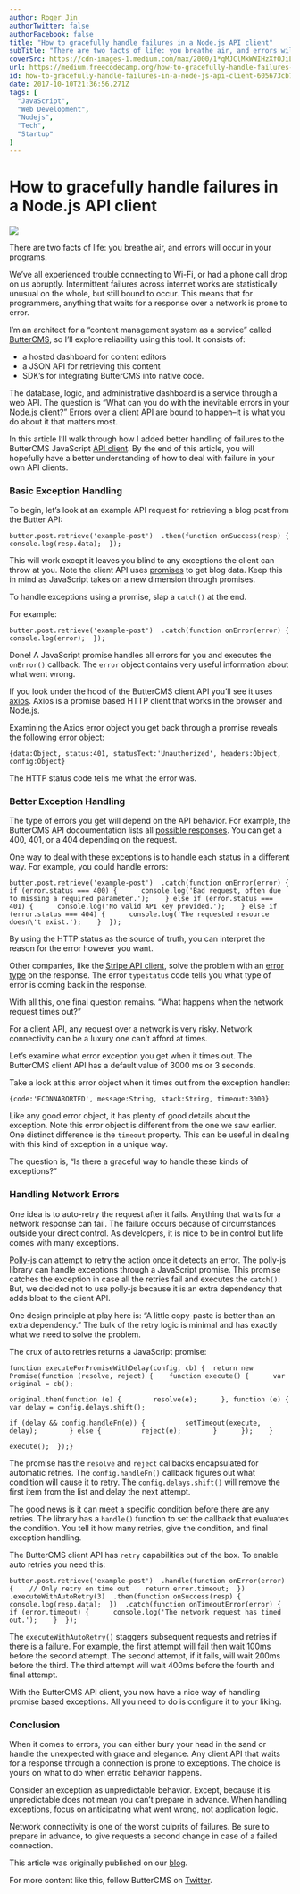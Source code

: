 ```yaml
---
author: Roger Jin
authorTwitter: false
authorFacebook: false
title: "How to gracefully handle failures in a Node.js API client"
subTitle: "There are two facts of life: you breathe air, and errors will occur in your programs...."
coverSrc: https://cdn-images-1.medium.com/max/2000/1*qMJClMkWWIHzXfOJiLf8pw.jpeg
url: https://medium.freecodecamp.org/how-to-gracefully-handle-failures-in-a-node-js-api-client-605673cb72ab
id: how-to-gracefully-handle-failures-in-a-node-js-api-client-605673cb72ab
date: 2017-10-10T21:36:56.271Z
tags: [
  "JavaScript",
  "Web Development",
  "Nodejs",
  "Tech",
  "Startup"
]
---
```

# How to gracefully handle failures in a Node.js API client







![](https://cdn-images-1.medium.com/max/2000/1*qMJClMkWWIHzXfOJiLf8pw.jpeg)







There are two facts of life: you breathe air, and errors will occur in your programs.

We’ve all experienced trouble connecting to Wi-Fi, or had a phone call drop on us abruptly. Intermittent failures across internet works are statistically unusual on the whole, but still bound to occur. This means that for programmers, anything that waits for a response over a network is prone to error.

I’m an architect for a “content management system as a service” called [ButterCMS](https://buttercms.com/), so I’ll explore reliability using this tool. It consists of:

*   a hosted dashboard for content editors
*   a JSON API for retrieving this content
*   SDK’s for integrating ButterCMS into native code.

The database, logic, and administrative dashboard is a service through a web API. The question is “What can you do with the inevitable errors in your Node.js client?” Errors over a client API are bound to happen–it is what you do about it that matters most.

In this article I’ll walk through how I added better handling of failures to the ButterCMS JavaScript [API client](https://github.com/buttercms/buttercms-js). By the end of this article, you will hopefully have a better understanding of how to deal with failure in your own API clients.

### Basic Exception Handling

To begin, let’s look at an example API request for retrieving a blog post from the Butter API:

    butter.post.retrieve('example-post')  .then(function onSuccess(resp) {    console.log(resp.data);  });

This will work except it leaves you blind to any exceptions the client can throw at you. Note the client API uses [promises](https://developer.mozilla.org/en-US/docs/Web/JavaScript/Guide/Using_promises) to get blog data. Keep this in mind as JavaScript takes on a new dimension through promises.

To handle exceptions using a promise, slap a `catch()` at the end.

For example:

    butter.post.retrieve('example-post')  .catch(function onError(error) {    console.log(error);  });

Done! A JavaScript promise handles all errors for you and executes the `onError()` callback. The `error` object contains very useful information about what went wrong.

If you look under the hood of the ButterCMS client API you’ll see it uses [axios](https://github.com/mzabriskie/axios). Axios is a promise based HTTP client that works in the browser and Node.js.

Examining the Axios error object you get back through a promise reveals the following error object:

    {data:Object, status:401, statusText:'Unauthorized', headers:Object, config:Object}

The HTTP status code tells me what the error was.

### Better Exception Handling

The type of errors you get will depend on the API behavior. For example, the ButterCMS API docoumentation lists all [possible responses](https://buttercms.com/docs/api/?javascript#errors). You can get a 400, 401, or a 404 depending on the request.

One way to deal with these exceptions is to handle each status in a different way. For example, you could handle errors:

    butter.post.retrieve('example-post')  .catch(function onError(error) {    if (error.status === 400) {      console.log('Bad request, often due to missing a required parameter.');    } else if (error.status === 401) {      console.log('No valid API key provided.');    } else if (error.status === 404) {      console.log('The requested resource doesn\'t exist.');    }  });

By using the HTTP status as the source of truth, you can interpret the reason for the error however you want.

Other companies, like the [Stripe API client](https://github.com/stripe/stripe-node), solve the problem with an [error type](https://github.com/stripe/stripe-node/blob/master/lib/Error.js) on the response. The error `typestatus` code tells you what type of error is coming back in the response.

With all this, one final question remains. “What happens when the network request times out?”

For a client API, any request over a network is very risky. Network connectivity can be a luxury one can’t afford at times.

Let’s examine what error exception you get when it times out. The ButterCMS client API has a default value of 3000 ms or 3 seconds.

Take a look at this error object when it times out from the exception handler:

    {code:'ECONNABORTED', message:String, stack:String, timeout:3000}

Like any good error object, it has plenty of good details about the exception. Note this error object is different from the one we saw earlier. One distinct difference is the `timeout` property. This can be useful in dealing with this kind of exception in a unique way.

The question is, “Is there a graceful way to handle these kinds of exceptions?”

### Handling Network Errors

One idea is to auto-retry the request after it fails. Anything that waits for a network response can fail. The failure occurs because of circumstances outside your direct control. As developers, it is nice to be in control but life comes with many exceptions.

[Polly-js](https://github.com/mauricedb/polly-js) can attempt to retry the action once it detects an error. The polly-js library can handle exceptions through a JavaScript promise. This promise catches the exception in case all the retries fail and executes the `catch()`. But, we decided not to use polly-js because it is an extra dependency that adds bloat to the client API.

One design principle at play here is: “A little copy-paste is better than an extra dependency.” The bulk of the retry logic is minimal and has exactly what we need to solve the problem.

The crux of auto retries returns a JavaScript promise:

    function executeForPromiseWithDelay(config, cb) {  return new Promise(function (resolve, reject) {    function execute() {      var original = cb();

    original.then(function (e) {        resolve(e);      }, function (e) {        var delay = config.delays.shift();

    if (delay && config.handleFn(e)) {          setTimeout(execute, delay);        } else {          reject(e);        }      });    }

    execute();  });}

The promise has the `resolve` and `reject` callbacks encapsulated for automatic retries. The `config.handleFn()` callback figures out what condition will cause it to retry. The `config.delays.shift()` will remove the first item from the list and delay the next attempt.

The good news is it can meet a specific condition before there are any retries. The library has a `handle()` function to set the callback that evaluates the condition. You tell it how many retries, give the condition, and final exception handling.

The ButterCMS client API has `retry` capabilities out of the box. To enable auto retries you need this:

    butter.post.retrieve('example-post')  .handle(function onError(error) {    // Only retry on time out    return error.timeout;  })  .executeWithAutoRetry(3)  .then(function onSuccess(resp) {    console.log(resp.data);  })  .catch(function onTimeoutError(error) {    if (error.timeout) {      console.log('The network request has timed out.');    }  });

The `executeWithAutoRetry()` staggers subsequent requests and retries if there is a failure. For example, the first attempt will fail then wait 100ms before the second attempt. The second attempt, if it fails, will wait 200ms before the third. The third attempt will wait 400ms before the fourth and final attempt.

With the ButterCMS API client, you now have a nice way of handling promise based exceptions. All you need to do is configure it to your liking.

### Conclusion

When it comes to errors, you can either bury your head in the sand or handle the unexpected with grace and elegance. Any client API that waits for a response through a connection is prone to exceptions. The choice is yours on what to do when erratic behavior happens.

Consider an exception as unpredictable behavior. Except, because it is unpredictable does not mean you can’t prepare in advance. When handling exceptions, focus on anticipating what went wrong, not application logic.

Network connectivity is one of the worst culprits of failures. Be sure to prepare in advance, to give requests a second change in case of a failed connection.

This article was originally published on our [blog](https://buttercms.com/blog/how-to-gracefully-handle-failures-in-a-nodejs-api-client)_._

For more content like this, follow ButterCMS on [Twitter](https://twitter.com/buttercms/).








